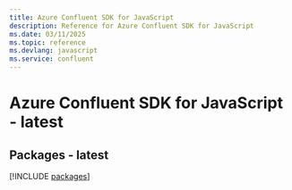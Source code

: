 ```yaml
---
title: Azure Confluent SDK for JavaScript
description: Reference for Azure Confluent SDK for JavaScript
ms.date: 03/11/2025
ms.topic: reference
ms.devlang: javascript
ms.service: confluent
---
```

# Azure Confluent SDK for JavaScript - latest
## Packages - latest
[!INCLUDE [packages](confluent-index.md)]